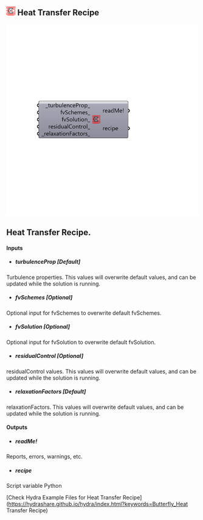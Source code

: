 ## ![](../../images/icons/Heat_Transfer_Recipe.png) Heat Transfer Recipe

![](../../images/components/Heat_Transfer_Recipe.png)

Heat Transfer Recipe.
 -

#### Inputs
* ##### turbulenceProp [Default]
Turbulence properties. This values will overwrite default
 values, and can be updated while the solution is running.
* ##### fvSchemes [Optional]
Optional input for fvSchemes to overwrite default fvSchemes.
* ##### fvSolution [Optional]
Optional input for fvSolution to overwrite default fvSolution.
* ##### residualControl [Optional]
residualControl values. This values will overwrite default
 values, and can be updated while the solution is running.
* ##### relaxationFactors [Default]
relaxationFactors. This values will overwrite default
 values, and can be updated while the solution is running.

#### Outputs
* ##### readMe!
Reports, errors, warnings, etc.
* ##### recipe
Script variable Python


[Check Hydra Example Files for Heat Transfer Recipe](https://hydrashare.github.io/hydra/index.html?keywords=Butterfly_Heat Transfer Recipe)